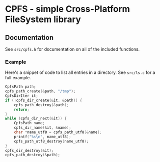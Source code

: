 CPFS - simple Cross-Platform FileSystem library
===

Documentation
---

See `src/cpfs.h` for documentation on all of the included functions.

### Example

Here's a snippet of code to list all entries in a directory.  See `src/ls.c` for a full example.
```C
CpfsPath path;
cpfs_path_create(&path, "/tmp");
CpfsDirIter it;
if (!cpfs_dir_create(&it, &path)) {
	cpfs_path_destroy(&path);
	return;
}
while (cpfs_dir_next(&it)) {
	CpfsPath name;
	cpfs_dir_name(&it, &name);
	char *name_utf8 = cpfs_path_utf8(&name);
	printf("%s\n", name_utf8);
	cpfs_path_utf8_destroy(name_utf8);
}
cpfs_dir_destroy(&it);
cpfs_path_destroy(&path);
```
